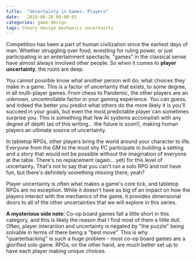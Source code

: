 ```yaml
---
title:  "Uncertainty in Games: Players"
date:   2018-06-20 00:00:01
categories: game-design
tags: theory design mechanics uncertainty
---
```


Competition has been a part of human civilization since the earliest days of man. Whether struggling over food, wrestling for ruling power, or just participating in an entertainment spectacle, "games" in the classical sense have almost always involved other people. So when it comes to **player uncertainty**, the roots are deep.

You cannot possible know what another person will do; what choices they make in a game. This is a factor of uncertainty that exists, to some degree, in all multi-player games. From chess to Pandemic, the other players are an unknown, uncontrollable factor in your gaming experience. You can guess, and indeed the better you predict what others do the more likely it is you'll succeed in your goals, but even the most predictable player can sometimes surprise you. This is something that few AI systems accomplish with any degree of depth (as of this writing... the future is soon!), making human players an ultimate source of uncertainty.

In tabletop RPGs, other players bring the world around your character to life. Everyone from the GM to the most shy PC participate in building a setting and a story that would not be possible without the imagination of everyone at the table. There's no replacement (again... yet) for this level of uncertainty. That's not to say that you can't run a solo RPG and not have fun, but there's definitely something missing there, yeah?

Player uncertainty is often what makes a game's core tick, and tabletop RPGs are no exception. While it doesn't have as big of an impact on how the players interact with the mechanics of the game, it provides dimensional doors to all of the other uncertainties that we will explore in this series.

__A mysterious side note__: Co-op board games fall a little short in this category, and this is likely the reason that I find most of them a little dull. Often, player interaction and uncertainty is negated by "the puzzle" being solvable in terms of there being a "best move". This is why "quarterbacking" is such a huge problem - most co-op board games are a glorified solo game. RPGs, on the other hand, are much better set up to have each player making unique choices. 
